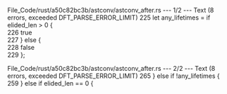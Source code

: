 File_Code/rust/a50c82bc3b/astconv/astconv_after.rs --- 1/2 --- Text (8 errors, exceeded DFT_PARSE_ERROR_LIMIT)
225     let any_lifetimes = if elided_len > 0 {                                                                                                                
226         true                                                                                                                                               
227     } else {                                                                                                                                               
228         false                                                                                                                                              
229     };                                                                                                                                                     

File_Code/rust/a50c82bc3b/astconv/astconv_after.rs --- 2/2 --- Text (8 errors, exceeded DFT_PARSE_ERROR_LIMIT)
265     } else if !any_lifetimes {                                                                                                                           259     } else if elided_len == 0 {

